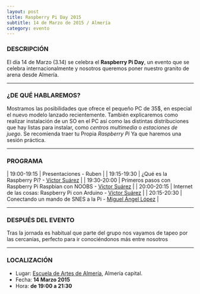 ```yaml
---
layout: post
title: Raspberry Pi Day 2015
subtitle: 14 de Marzo de 2015 / Almería
category: evento
---
```


### DESCRIPCIÓN

El día 14 de Marzo (3.14) se celebra el **Raspberry Pi Day**, un evento que se celebra internacionalmente y
nosotros queremos poner nuestro granito de arena desde Almería.

---

### ¿DE QUÉ HABLAREMOS?

Mostramos las posibilidades que ofrece el pequeño PC de 35$, en especial el nuevo modelo lanzado recientemente.
También explicaremos como realizar instalación de un SO en el PC así como las distintas distribuciones que hay
listas para instalar, como _centros multimedia_ o _estaciones de juego_. Se recomienda traer tu Propia _Raspberry Pi_ Ya que haremos una sesión práctica.

---

### PROGRAMA

| 19:00-19:15   | Presentaciones - Ruben  |
| 19:15-19:30   | ¿Qué es la Raspberry Pi? - [Víctor Suárez][3] |
| 19:30-20:00   | Primeros pasos con Raspberry Pi Raspbian con NOOBS - [Víctor Suárez][3] |
| 20:00-20:15   | Internet de las cosas: Raspberry Pi con Arduino -  [Víctor Suárez][3] |
| 20:15-20:30 	| Conectando un mando de SNES a la Pi - [Miguel Ángel López][1] |

---

### DESPUÉS DEL EVENTO

Tras la jornada es habitual que parte del grupo nos vayamos de tapeo por las cercanías, perfecto para ir conociéndonos más entre nosotros

---

### LOCALIZACIÓN

* Lugar: [Escuela de Artes de Almería][2], Almería capital.
* Fecha: **14 Marzo 2015**
* Hora: **de 19:00 a 21:30**

[1]: http://twitter.com/MiguelAngel_LV
[2]: http://bit.ly/escuelaartesalmeria
[3]: http://twitter.com/zerasul
